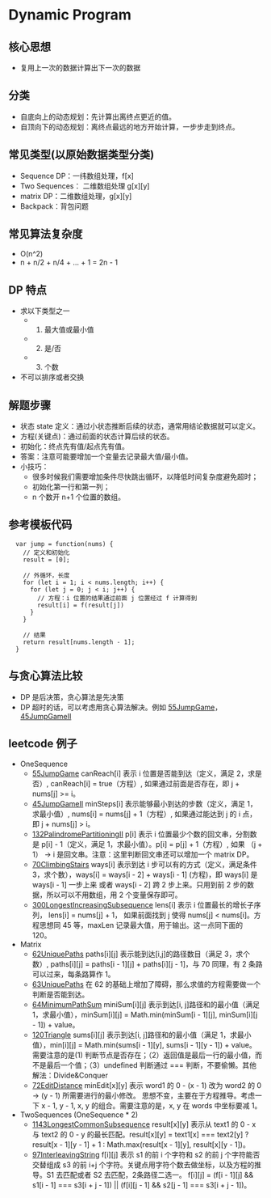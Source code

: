 # Dynamic Program

## 核心思想
* 复用上一次的数据计算出下一次的数据

## 分类
* 自底向上的动态规划：先计算出离终点更近的值。
* 自顶向下的动态规划：离终点最远的地方开始计算，一步步走到终点。

## 常见类型(以原始数据类型分类)
* Sequence DP：一纬数组处理，f[x]
* Two Sequences： 二维数组处理 g[x][y]
* matrix DP：二维数组处理，g[x][y]
* Backpack：背包问题

## 常见算法复杂度
* O(n^2)
* n + n/2 + n/4 + ... + 1 = 2n - 1

## DP 特点
* 求以下类型之一
  * 1. 最大值或最小值
  * 2. 是/否
  * 3. 个数
* 不可以排序或者交换

## 解题步骤
* 状态 state 定义：通过小状态推断后续的状态，通常用结论数据就可以定义。
* 方程(关键点)：通过前面的状态计算后续的状态。
* 初始化：终点先有值/起点先有值。
* 答案：注意可能要增加一个变量去记录最大值/最小值。
* 小技巧：
  * 很多时候我们需要增加条件尽快跳出循环，以降低时间复杂度避免超时；
  * 初始化第一行和第一列；
  * n 个数开 n+1 个位置的数组。

## 参考模板代码
```
  var jump = function(nums) {
    // 定义和初始化
    result = [0];

    // 外循环，长度
    for (let i = 1; i < nums.length; i++) {
      for (let j = 0; j < i; j++) {
        // 方程：i 位置的结果通过前面 j 位置经过 f 计算得到
        result[i] = f(result[j])
      }
    }

    // 结果
    return result[nums.length - 1];
  }
```

## 与贪心算法比较
* DP 是后决策，贪心算法是先决策
* DP 超时的话，可以考虑用贪心算法解决。例如 [55JumpGame](https://leetcode.com/problems/jump-game/submissions/)，[45JumpGameII](https://leetcode.com/problems/jump-game-ii/)

## leetcode 例子
* OneSequence
  * [55JumpGame](https://leetcode.com/problems/jump-game/submissions/) canReach[i] 表示 i 位置是否能到达（定义，满足 2，求是否）, canReach[i] = true（方程）, 如果通过前面是否存在，即 j + nums[j] >= i。
  * [45JumpGameII](https://leetcode.com/problems/jump-game-ii/) minSteps[i] 表示能够最小到达的步数（定义，满足 1，求最小值）, nums[i] = nums[j] + 1（方程）, 如果通过能达到 j 的 i 点，即 j + nums[j] > i。
  * [132PalindromePartitioningII](https://leetcode.com/problems/palindrome-partitioning-ii/) p[i] 表示 i 位置最少个数的回文串，分割数是 p[i] - 1（定义，满足 1，求最小值）。p[i] = p[j] + 1（方程）, 如果 （j + 1） -> i 是回文串。注意：这里判断回文串还可以增加一个 matrix DP。
  * [70ClimbingStairs](https://leetcode.com/problems/climbing-stairs/) ways[i] 表示到达 i 步可以有的方式（定义，满足条件3，求个数），ways[i] = ways[i - 2] + ways[i - 1] (方程)，即 ways[i] 是 ways[i - 1] 一步上来 或者 ways[i - 2] 跨 2 步上来。只用到前 2 步的数据，所以可以不用数组，用 2 个变量保存即可。
  * [300LongestIncreasingSubsequence](https://leetcode.com/problems/longest-increasing-subsequence/submissions/) lens[i] 表示 i 位置最长的增长子序列， lens[i] = nums[j] + 1， 如果前面找到 j 使得 nums[j] < nums[i]。方程思想同 45 等，maxLen 记录最大值，用于输出。这一点同下面的 120。
* Matrix
  * [62UniquePaths](https://leetcode.com/problems/unique-paths/) paths[i][j] 表示能到达[i,j]的路径数目（满足 3，求个数）, paths[i][j] = paths[i - 1][j] + paths[i][j - 1]，与 70 同理，有 2 条路可以过来，每条路算作 1。
  * [63UniquePaths](https://leetcode.com/problems/unique-paths-ii/) 在 62 的基础上增加了障碍，那么求值的方程需要做一个判断是否能到达。
  * [64MinimumPathSum](https://leetcode.com/problems/minimum-path-sum/) miniSum[i][j] 表示到达[i, j]路径和的最小值（满足 1，求最小值），minSum[i][j] = Math.min(minSum[i - 1][j], minSum[i][j - 1]) + value。
  * [120Triangle](https://leetcode.com/problems/triangle/) sums[i][j] 表示到达[i, j]路径和的最小值（满足 1，求最小值），min[i][j] = Math.min(sums[i - 1][y], sums[i - 1][y - 1]) + value。需要注意的是(1) 判断节点是否存在；（2）返回值是最后一行的最小值，而不是最后一个值；（3）undefined 判断通过 === 判断，不要偷懒。其他解法：Divide&Conquer
  * [72EditDistance](https://leetcode.com/problems/edit-distance/) minEdit[x][y] 表示 word1 的 0 - (x - 1) 改为 word2 的 0 -> (y - 1) 所需要进行的最小修改。 思想不变，主要在于方程推导。考虑一下 x - 1, y - 1, x, y 的组合。需要注意的是，x, y 在 words 中坐标要减 1。
* TwoSequences (OneSequence * 2)
  * [1143LongestCommonSubsequence](https://leetcode.com/problems/longest-common-subsequence/submissions/) result[x][y] 表示从 text1 的 0 - x 与 text2 的 0 - y 的最长匹配。result[x][y] = text1[x] === text2[y] ? result[x - 1][y - 1] + 1 : Math.max(result[x - 1][y], result[x][y - 1])。
  * [97InterleavingString](https://leetcode.com/problems/interleaving-string/) f[i][j] 表示 s1 的前 i 个字符和 s2 的前 j 个字符能否交替组成 s3 的前 i+j 个字符。关键点用字符个数去做坐标，以及方程的推导。S1 去匹配或者 S2 去匹配，2条路径二选一。 f[i][j] = (f[i - 1][j] && s1[i - 1] === s3[i + j - 1]) || (f[i][j - 1] && s2[j - 1] === s3[i + j - 1])。
